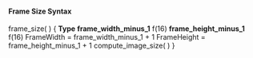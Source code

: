 #### Frame Size Syntax

<div class="syntax">
frame_size( ) {                                                       <b>Type</b>
    <b>frame_width_minus_1</b>                                               f(16)
    <b>frame_height_minus_1</b>                                              f(16)
    FrameWidth = frame_width_minus_1 + 1
    FrameHeight = frame_height_minus_1 + 1
    compute_image_size( )
}

</div>
